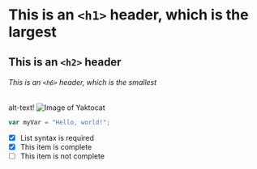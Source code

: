 # This is an `<h1>` header, which is the largest

## This is an `<h2>` header

###### This is an `<h6>` header, which is the smallest


alt-text!
![Image of Yaktocat](https://octodex.github.com/images/yaktocat.png)
``` javascript
var myVar = "Hello, world!";
```
- [x] List syntax is required
- [x] This item is complete
- [ ] This item is not complete
